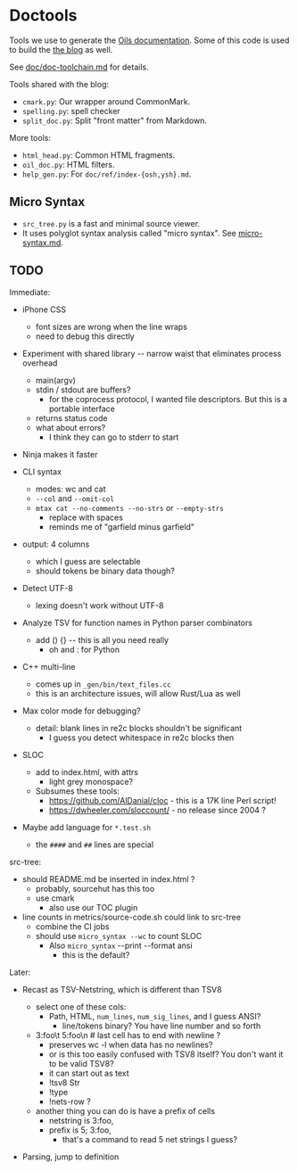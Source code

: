 Doctools
========

Tools we use to generate the [Oils documentation](../doc/).  Some of this code
is used to build the [the blog](//www.oilshell.org/blog/) as well.

See [doc/doc-toolchain.md](../doc/doc-toolchain.md) for details.

Tools shared with the blog:

- `cmark.py`: Our wrapper around CommonMark.
- `spelling.py`: spell checker
- `split_doc.py`: Split "front matter" from Markdown.

More tools:

- `html_head.py`: Common HTML fragments.
- `oil_doc.py`: HTML filters.
- `help_gen.py`: For `doc/ref/index-{osh,ysh}.md`.

## Micro Syntax

- `src_tree.py` is a fast and minimal source viewer.
- It uses polyglot syntax analysis called "micro syntax".  See
  [micro-syntax.md](micro-syntax.md).

## TODO

Immediate:

- iPhone CSS
  - font sizes are wrong when the line wraps
  - need to debug this directly

- Experiment with shared library -- narrow waist that eliminates process overhead
  - main(argv)
  - stdin / stdout are buffers?
    - for the coprocess protocol, I wanted file descriptors.  But this is a
      portable interface
  - returns status code
  - what about errors?
    - I think they can go to stderr to start

- Ninja makes it faster
- CLI syntax
  - modes: wc and cat
  - `--col` and `--omit-col`
  - `mtax cat --no-comments --no-strs` or `--empty-strs`
    - replace with spaces
    - reminds me of "garfield minus garfield"

- output: 4 columns
  - which I guess are selectable
  - should tokens be binary data though?

- Detect UTF-8
  - lexing doesn't work without UTF-8

- Analyze TSV for function names in Python parser combinators
  - add () {} -- this is all you need really
    - oh and : for Python

- C++ multi-line
  - comes up in `_gen/bin/text_files.cc`
  - this is an architecture issues, will allow Rust/Lua as well

- Max color mode for debugging?
  - detail: blank lines in re2c blocks shouldn't be significant
    - I guess you detect whitespace in re2c blocks then

- SLOC
  - add to index.html, with attrs
    - light grey monospace?
  - Subsumes these tools:
    - <https://github.com/AlDanial/cloc> - this is a 17K line Perl script!
    - <https://dwheeler.com/sloccount/> - no release since 2004 ?

- Maybe add language for `*.test.sh`
  - the `####` and `##` lines are special

src-tree:

- should README.md be inserted in index.html ?
  - probably, sourcehut has this too
  - use cmark
    - also use our TOC plugin
- line counts in metrics/source-code.sh could link to src-tree
  - combine the CI jobs
  - should use `micro_syntax --wc` to count SLOC
    - Also `micro_syntax` --print --format ansi
      - this is the default?

Later:

- Recast as TSV-Netstring, which is different than TSV8
  - select one of these cols:
    - Path, HTML, `num_lines`, `num_sig_lines`, and I guess ANSI?
      - line/tokens binary?  You have line number and so forth
  - 3:foo\t 5:foo\n  # last cell has to end with newline ?
    - preserves wc -l when data has no newlines?
    - or is this too easily confused with TSV8 itself?  You don't want it to be valid TSV8?
    - it can start out as text
    - !tsv8 Str
    - !type
    - !nets-row ?
  - another thing you can do is have a prefix of cells
    - netstring is 3:foo,
    - prefix is 5; 3:foo,
      - that's a command to read 5 net strings I guess?

- Parsing, jump to definition

